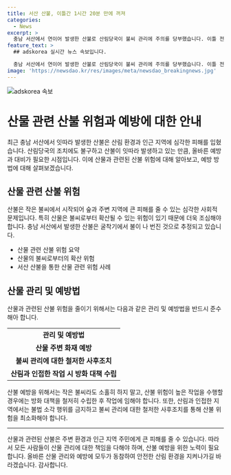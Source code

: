 ```yaml
---
title: 서산 산불, 이틀간 1시간 20분 만에 꺼져
categories:
  - News
excerpt: >
  충남 서산에서 연이어 발생한 산불로 산림당국이 불씨 관리에 주의를 당부했습니다. 이틀 전 발생한 산불은 굴착기에서의 불발로 인한 것으로 파악되며, 산림청과 충남도는 불씨 관리를 철저히 해달라고 당부했습니다. 또한, 화재 발생 위험이 높은 작업 시 방화 대책 수립을 당부했습니다. 산불 발생 원인과 피해 면적은 조사 중이며, 산림청은 영농부산물 불법소각 행위를 금지하고 시민들의 협조를 요청하고 있습니다.
feature_text: >
  ## adskorea 실시간 뉴스 속보입니다.

  충남 서산에서 연이어 발생한 산불로 산림당국이 불씨 관리에 주의를 당부했습니다. 이틀 전 발생한 산불은 굴착기에서의 불발로 인한 것으로 파악되며, 산림청과 충남도는 불씨 관리를 철저히 해달라고 당부했습니다. 또한, 화재 발생 위험이 높은 작업 시 방화 대책 수립을 당부했습니다. 산불 발생 원인과 피해 면적은 조사 중이며, 산림청은 영농부산물 불법소각 행위를 금지하고 시민들의 협조를 요청하고 있습니다.
image: 'https://newsdao.kr/res/images/meta/newsdao_breakingnews.jpg'
---
```


![adskorea 속보](https://newsdao.kr/res/images/meta/newsdao_breakingnews.jpg)

<h1>산물 관련 산불 위험과 예방에 대한 안내</h1>

<p data-ke-size="size16">최근 충남 서산에서 잇따라 발생한 산불은 산림 환경과 인근 지역에 심각한 피해를 입혔습니다. 산림당국의 조치에도 불구하고 산불이 잇따라 발생하고 있는 만큼, 올바른 예방과 대비가 필요한 시점입니다. 이에 산물과 관련된 산불 위험에 대해 알아보고, 예방 방법에 대해 살펴보겠습니다.</p>

<h2 data-ke-size="size26">산물 관련 산불 위험</h2>

<p data-ke-size="size16">산불은 작은 불씨에서 시작되어 숲과 주변 지역에 큰 피해를 줄 수 있는 심각한 사회적 문제입니다. 특히 산물은 불씨로부터 확산될 수 있는 위험이 있기 때문에 더욱 조심해야 합니다. 충남 서산에서 발생한 산불은 굴착기에서 불이 나 번진 것으로 추정되고 있습니다.</p>

<ul>
  <li>산물 관련 산불 위험 요약</li>
  <li>산물의 불씨로부터의 확산 위험</li>
  <li>서산 산불을 통한 산물 관련 위험 사례</li>
</ul>

<h2 data-ke-size="size26">산물 관리 및 예방법</h2>

<p data-ke-size="size16">산물과 관련된 산불 위험을 줄이기 위해서는 다음과 같은 관리 및 예방법을 반드시 준수해아 합니다.</p>

<table>
  <tr>
    <td style="text-align: center; height: 17px;"><b>관리 및 예방법</b></td>
  </tr>
  <tr>
    <td style="text-align: center; height: 17px;"><b>산물 주변 화재 예방</b></td>
  </tr>
  <tr>
    <td style="text-align: center; height: 17px;"><b>불씨 관리에 대한 철저한 사후조치</b></td>
  </tr>
  <tr>
    <td style="text-align: center; height: 17px;"><b>산림과 인접한 작업 시 방화 대책 수립</b></td>
  </tr>
</table>

<p data-ke-size="size16">산불 예방을 위해서는 작은 불씨라도 소홀히 하지 말고, 산불 위험이 높은 작업을 수행할 경우에는 방화 대책을 철저히 수립한 후 작업에 임해야 합니다. 또한, 산림과 인접한 지역에서는 불법 소각 행위를 금지하고 불씨 관리에 대한 철저한 사후조치를 통해 산불 위험을 최소화해야 합니다.</p>

<hr>

<p data-ke-size="size16">산물과 관련된 산불은 주변 환경과 인근 지역 주민에게 큰 피해를 줄 수 있습니다. 따라서 모든 사람들이 산물 관리에 대한 책임을 다해야 하며, 산불 예방을 위한 노력이 필요합니다. 올바른 산물 관리와 예방에 모두가 동참하여 안전한 산림 환경을 지켜나가길 바라겠습니다. 감사합니다.</p>

